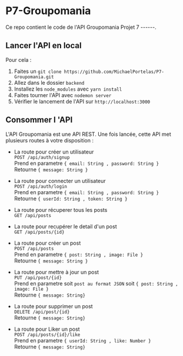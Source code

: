 # P7-Groupomania

Ce repo contient le code de l'API Groupomania Projet 7 ------.

## Lancer l'API en local
Pour cela :
1. Faites un `git clone https://github.com/MichaelPortelas/P7-Groupomania.git`
2. Allez dans le dossier `backend`
3. Installez les `node_modules` avec `yarn install`
4. Faites tourner l'API avec `nodemon server`
5. Vérifier le lancement de l'API sur `http://localhost:3000`

## Consommer l 'API
L'API Groupomania est une API REST.
Une fois lancée, cette API met plusieurs routes à votre disposition :

- La route pour créer un utilisateur  
`POST /api/auth/signup`  
Prend en parametre `{ email: String , password: String } `  
Retourne `{ message: String }`

- La route pour connecter un utilisateur  
`POST /api/auth/login`  
Prend en parametre `{ email: String , password: String } `  
Retourne `{ userId: String , token: String }`

- La route pour récuperer tous les posts  
`GET /api/posts`  

- La route pour recupérer le detail d'un post  
`GET /api/posts/{id}`  

- La route pour créer un post  
`POST /api/posts`  
Prend en parametre `{ post: String , image: File } `  
Retourne `{ message: String }`

- La route pour mettre à jour un post  
`PUT /api/post/{id}`  
Prend en parametre soit `post au format JSON` soit `{ post: String , image: File }`  
Retourne `{ message: String}`

- La route pour supprimer un post  
`DELETE /api/post/{id}`  
Retourne `{ message: String}`

- La route pour Liker un post  
`POST /api/posts/{id}/like`  
Prend en parametre `{ userId: String , like: Number } `  
Retourne `{ message: String}`  